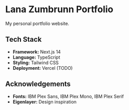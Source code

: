 # Lana Zumbrunn Portfolio

My personal portfolio website.

## Tech Stack

- **Framework:** Next.js 14 
- **Language:** TypeScript
- **Styling:** Tailwind CSS
- **Deployment:** Vercel (TODO)

## Acknowledgements

- **Fonts:** IBM Plex Sans, IBM Plex Mono, IBM Plex Serif
- **Eigenlayer:** Design inspiration